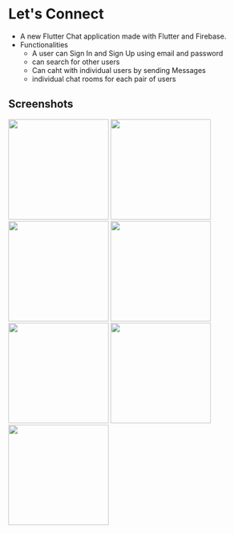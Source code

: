 # Let's Connect

* A new Flutter Chat application made with Flutter and Firebase.
* Functionalities
    * A user can Sign In and Sign Up using email and password
    * can search for other users
    * Can caht with individual users by sending Messages
    * individual chat rooms for each pair of users
## Screenshots
<img src="https://user-images.githubusercontent.com/65273880/101875232-4a31e980-3bb0-11eb-973a-5291dfa1cd54.png" width="200">
<img src="https://user-images.githubusercontent.com/65273880/101875240-4c944380-3bb0-11eb-8be7-8f68b868d5f5.png" width="200">
<img src="https://user-images.githubusercontent.com/65273880/101875244-4dc57080-3bb0-11eb-8dae-32259aa09519.png" width="200">
<img src="https://user-images.githubusercontent.com/65273880/101875247-4ef69d80-3bb0-11eb-9eea-66edd0d4b7d7.png" width="200">
<img src="https://user-images.githubusercontent.com/65273880/101875253-4f8f3400-3bb0-11eb-9e22-04ffac12ffd1.png" width="200">
<img src="https://user-images.githubusercontent.com/65273880/101875258-51f18e00-3bb0-11eb-98e6-10bcecdbe7de.png" width="200">
<img src="https://user-images.githubusercontent.com/65273880/101875264-5322bb00-3bb0-11eb-8d22-f3749c359b37.png" width="200">

